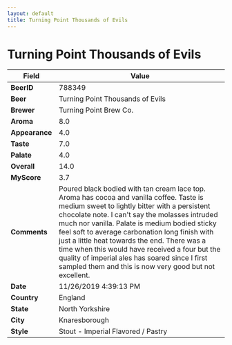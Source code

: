 ```yaml
---
layout: default
title: Turning Point Thousands of Evils
---
```


# Turning Point Thousands of Evils

| Field         | Value     |
|---------------|-----------|
| **BeerID** | 788349 |
| **Beer** | Turning Point Thousands of Evils |
| **Brewer** | Turning Point Brew Co. |
| **Aroma** | 8.0 |
| **Appearance** | 4.0 |
| **Taste** | 7.0 |
| **Palate** | 4.0 |
| **Overall** | 14.0 |
| **MyScore** | 3.7 |
| **Comments** | Poured black bodied with tan cream lace top. Aroma has cocoa and vanilla coffee. Taste is medium sweet to lightly bitter with a persistent chocolate note. I can't say the molasses intruded much nor vanilla. Palate is medium bodied sticky feel soft to average carbonation long finish with just a little heat towards the end. There was a time when this would have received a four but the quality of imperial ales has soared since I first sampled them and this is now very good but not excellent. |
| **Date** | 11/26/2019 4:39:13 PM |
| **Country** | England |
| **State** | North Yorkshire |
| **City** | Knaresborough |
| **Style** | Stout - Imperial Flavored / Pastry |
